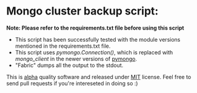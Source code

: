 Mongo cluster backup script: 
============================

**Note: Please refer to the requirements.txt file before using this script**

- This script has been successfully tested with the module versions mentioned in the requirements.txt file. 
- This script uses *pymongo.Connection()*, which is replaced with *mongo_client* in the newer versions of [pymongo](http://api.mongodb.org/python/current/api/pymongo/).
- "Fabric" dumps all the output to the stdout. 

This is [alpha](http://www.3am.pair.com/beta.html) quality software and released under [MIT](http://opensource.org/licenses/MIT) license. 
Feel free to send pull requests if you're intereseted in doing so :)
